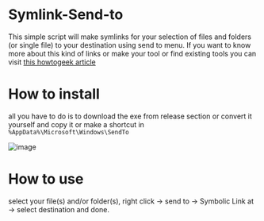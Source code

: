 # Symlink-Send-to
This simple script will make symlinks for your selection of files and folders (or single file) to your destination using send to menu. 
If you want to know more about this kind of links or make your tool or find existing tools you can visit [this howtogeek article](https://www.howtogeek.com/16226/complete-guide-to-symbolic-links-symlinks-on-windows-or-linux/)


# How to install
all you have to do is to download the exe from release section or convert it yourself and copy it or make a shortcut in `%AppData%\Microsoft\Windows\SendTo`

![image](https://github.com/mrhartsclube/Symlink-Send-to/assets/70875699/e1ad5641-711e-4213-8f3c-960f50302300)


# How to use
select your file(s) and/or folder(s), right click -> send to -> Symbolic Link at -> select destination and done.

